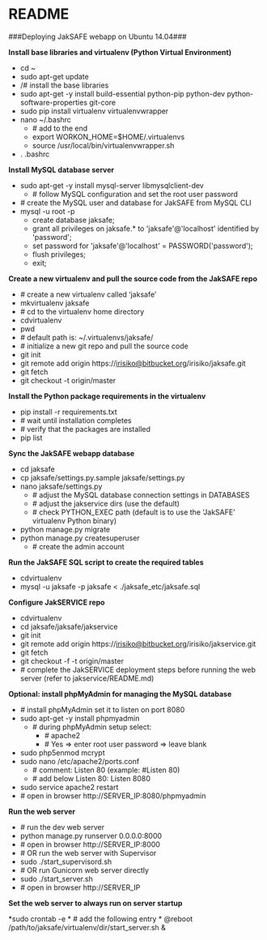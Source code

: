 # README #
###Deploying JakSAFE webapp on Ubuntu 14.04###

**Install base libraries and virtualenv (Python Virtual Environment)**

* cd ~
* sudo apt-get update
* /# install the base libraries
* sudo apt-get -y install build-essential python-pip python-dev python-software-properties git-core
* sudo pip install virtualenv virtualenvwrapper
* nano ~/.bashrc
    * \# add to the end
    * export WORKON_HOME=$HOME/.virtualenvs
    * source /usr/local/bin/virtualenvwrapper.sh
* . .bashrc

**Install MySQL database server**

* sudo apt-get -y install mysql-server libmysqlclient-dev
    * \# follow MySQL configuration and set the root user password
* \# create the MySQL user and database for JakSAFE from MySQL CLI
* mysql -u root -p
    * create database jaksafe;
    * grant all privileges on jaksafe.* to 'jaksafe'@'localhost' identified by 'password';
    * set password for 'jaksafe'@'localhost' = PASSWORD('password');
    * flush privileges;
    * exit;

**Create a new virtualenv and pull the source code from the JakSAFE repo**

* \# create a new virtualenv called ‘jaksafe’
* mkvirtualenv jaksafe
* \# cd to the virtualenv home directory
* cdvirtualenv
* pwd
* \# default path is: ~/.virtualenvs/jaksafe/
* \# initialize a new git repo and pull the source code
* git init
* git remote add origin https://irisiko@bitbucket.org/irisiko/jaksafe.git
* git fetch
* git checkout -t origin/master

**Install the Python package requirements in the virtualenv**

* pip install -r requirements.txt
* \# wait until installation completes
* \# verify that the packages are installed
* pip list

**Sync the JakSAFE webapp database**

* cd jaksafe
* cp jaksafe/settings.py.sample jaksafe/settings.py
* nano jaksafe/settings.py
    * \# adjust the MySQL database connection settings in DATABASES
    * \# adjust the jakservice dirs (use the default)
    * \# check PYTHON_EXEC path (default is to use the ‘JakSAFE’ virtualenv Python binary)
* python manage.py migrate
* python manage.py createsuperuser
    * \# create the admin account

**Run the JakSAFE SQL script to create the required tables**

* cdvirtualenv
* mysql -u jaksafe -p jaksafe < ./jaksafe_etc/jaksafe.sql

**Configure JakSERVICE repo**

* cdvirtualenv
* cd jaksafe/jaksafe/jakservice
* git init
* git remote add origin https://irisiko@bitbucket.org/irisiko/jakservice.git
* git fetch
* git checkout -f -t origin/master
* \# complete the JakSERVICE deployment steps before running the web server (refer to jakservice/README.md)

**Optional: install phpMyAdmin for managing the MySQL database**

* \# install phpMyAdmin set it to listen on port 8080
* sudo apt-get -y install phpmyadmin
    * \# during phpMyAdmin setup select:
        * \# apache2
        * \# Yes => enter root user password => leave blank
* sudo php5enmod mcrypt
* sudo nano /etc/apache2/ports.conf
    * \# comment: Listen 80 (example: #Listen 80)
    * \# add below Listen 80: Listen 8080
* sudo service apache2 restart
* \# open in browser http://SERVER_IP:8080/phpmyadmin

**Run the web server**

* \# run the dev web server
* python manage.py runserver 0.0.0.0:8000
* \# open in browser http://SERVER_IP:8000
* \# OR run the web server with Supervisor
* sudo ./start_supervisord.sh
* \# OR run Gunicorn web server directly
* sudo ./start_server.sh
* \# open in browser http://SERVER_IP

**Set the web server to always run on server startup**

*sudo crontab -e
    * \# add the following entry
    * @reboot /path/to/jaksafe/virtualenv/dir/start_server.sh &